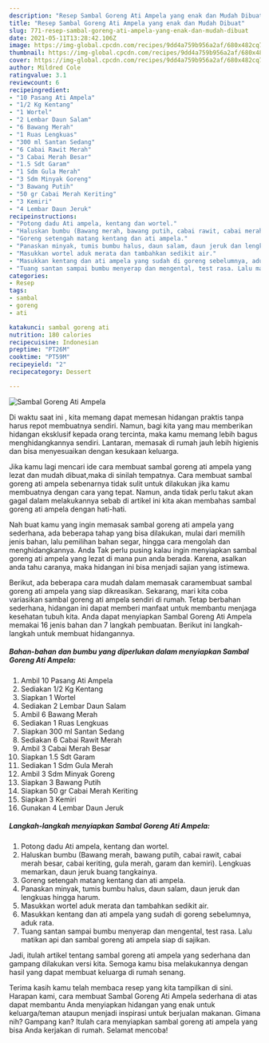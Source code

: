 ```yaml
---
description: "Resep Sambal Goreng Ati Ampela yang enak dan Mudah Dibuat"
title: "Resep Sambal Goreng Ati Ampela yang enak dan Mudah Dibuat"
slug: 771-resep-sambal-goreng-ati-ampela-yang-enak-dan-mudah-dibuat
date: 2021-05-11T13:28:42.106Z
image: https://img-global.cpcdn.com/recipes/9dd4a759b956a2af/680x482cq70/sambal-goreng-ati-ampela-foto-resep-utama.jpg
thumbnail: https://img-global.cpcdn.com/recipes/9dd4a759b956a2af/680x482cq70/sambal-goreng-ati-ampela-foto-resep-utama.jpg
cover: https://img-global.cpcdn.com/recipes/9dd4a759b956a2af/680x482cq70/sambal-goreng-ati-ampela-foto-resep-utama.jpg
author: Mildred Cole
ratingvalue: 3.1
reviewcount: 6
recipeingredient:
- "10 Pasang Ati Ampela"
- "1/2 Kg Kentang"
- "1 Wortel"
- "2 Lembar Daun Salam"
- "6 Bawang Merah"
- "1 Ruas Lengkuas"
- "300 ml Santan Sedang"
- "6 Cabai Rawit Merah"
- "3 Cabai Merah Besar"
- "1.5 Sdt Garam"
- "1 Sdm Gula Merah"
- "3 Sdm Minyak Goreng"
- "3 Bawang Putih"
- "50 gr Cabai Merah Keriting"
- "3 Kemiri"
- "4 Lembar Daun Jeruk"
recipeinstructions:
- "Potong dadu Ati ampela, kentang dan wortel."
- "Haluskan bumbu (Bawang merah, bawang putih, cabai rawit, cabai merah besar, cabai keriting, gula merah, garam dan kemiri). Lengkuas memarkan, daun jeruk buang tangkainya."
- "Goreng setengah matang kentang dan ati ampela."
- "Panaskan minyak, tumis bumbu halus, daun salam, daun jeruk dan lengkuas hingga harum."
- "Masukkan wortel aduk merata dan tambahkan sedikit air."
- "Masukkan kentang dan ati ampela yang sudah di goreng sebelumnya, aduk rata."
- "Tuang santan sampai bumbu menyerap dan mengental, test rasa. Lalu matikan api dan sambal goreng ati ampela siap di sajikan."
categories:
- Resep
tags:
- sambal
- goreng
- ati

katakunci: sambal goreng ati 
nutrition: 180 calories
recipecuisine: Indonesian
preptime: "PT26M"
cooktime: "PT59M"
recipeyield: "2"
recipecategory: Dessert

---
```



![Sambal Goreng Ati Ampela](https://img-global.cpcdn.com/recipes/9dd4a759b956a2af/680x482cq70/sambal-goreng-ati-ampela-foto-resep-utama.jpg)

Di waktu  saat ini , kita memang dapat memesan hidangan praktis tanpa harus repot membuatnya sendiri. Namun, bagi kita yang mau memberikan hidangan eksklusif kepada orang tercinta, maka kamu memang lebih bagus menghidangkannya sendiri. Lantaran, memasak di rumah jauh lebih higienis dan bisa menyesuaikan dengan kesukaan keluarga.

Jika kamu lagi mencari ide cara membuat sambal goreng ati ampela yang lezat dan mudah dibuat,maka di sinilah tempatnya. Cara membuat sambal goreng ati ampela  sebenarnya tidak sulit untuk dilakukan jika kamu membuatnya dengan cara yang tepat. Namun, anda tidak perlu takut akan gagal dalam melakukannya 
sebab di artikel ini kita akan membahas sambal goreng ati ampela dengan hati-hati.  



Nah buat kamu yang ingin memasak sambal goreng ati ampela yang sederhana, ada beberapa tahap yang bisa dilakukan, mulai dari memilih jenis bahan, lalu pemilihan bahan segar, hingga cara mengolah dan menghidangkannya. Anda Tak perlu pusing kalau ingin menyiapkan sambal goreng ati ampela yang lezat di mana pun anda berada. Karena, asalkan anda  tahu caranya, maka hidangan ini bisa menjadi sajian yang istimewa.

Berikut, ada beberapa cara mudah dalam memasak caramembuat sambal goreng ati ampela yang siap dikreasikan. Sekarang, mari kita coba variasikan sambal goreng ati ampela sendiri di rumah. Tetap berbahan sederhana, hidangan ini dapat memberi manfaat untuk membantu menjaga kesehatan tubuh kita. Anda dapat menyiapkan Sambal Goreng Ati Ampela memakai 16 jenis bahan dan 7 langkah pembuatan. Berikut ini langkah-langkah untuk membuat hidangannya.

<!--inarticleads1-->

##### Bahan-bahan dan bumbu yang diperlukan dalam menyiapkan Sambal Goreng Ati Ampela:

1. Ambil 10 Pasang Ati Ampela
1. Sediakan 1/2 Kg Kentang
1. Siapkan 1 Wortel
1. Sediakan 2 Lembar Daun Salam
1. Ambil 6 Bawang Merah
1. Sediakan 1 Ruas Lengkuas
1. Siapkan 300 ml Santan Sedang
1. Sediakan 6 Cabai Rawit Merah
1. Ambil 3 Cabai Merah Besar
1. Siapkan 1.5 Sdt Garam
1. Sediakan 1 Sdm Gula Merah
1. Ambil 3 Sdm Minyak Goreng
1. Siapkan 3 Bawang Putih
1. Siapkan 50 gr Cabai Merah Keriting
1. Siapkan 3 Kemiri
1. Gunakan 4 Lembar Daun Jeruk




<!--inarticleads2-->

##### Langkah-langkah menyiapkan Sambal Goreng Ati Ampela:

1. Potong dadu Ati ampela, kentang dan wortel.
1. Haluskan bumbu (Bawang merah, bawang putih, cabai rawit, cabai merah besar, cabai keriting, gula merah, garam dan kemiri). Lengkuas memarkan, daun jeruk buang tangkainya.
1. Goreng setengah matang kentang dan ati ampela.
1. Panaskan minyak, tumis bumbu halus, daun salam, daun jeruk dan lengkuas hingga harum.
1. Masukkan wortel aduk merata dan tambahkan sedikit air.
1. Masukkan kentang dan ati ampela yang sudah di goreng sebelumnya, aduk rata.
1. Tuang santan sampai bumbu menyerap dan mengental, test rasa. Lalu matikan api dan sambal goreng ati ampela siap di sajikan.




Jadi, itulah artikel tentang  sambal goreng ati ampela  yang sederhana dan gampang dilakukan versi kita. Semoga kamu bisa melakukannya dengan hasil yang dapat membuat keluarga di rumah senang. 

Terima kasih kamu telah membaca resep yang kita tampilkan di sini. Harapan kami, cara membuat  Sambal Goreng Ati Ampela sederhana di atas dapat membantu Anda menyiapkan hidangan yang enak untuk keluarga/teman ataupun menjadi inspirasi untuk berjualan makanan. Gimana nih? Gampang kan? Itulah cara menyiapkan sambal goreng ati ampela yang bisa Anda kerjakan di rumah. Selamat mencoba!

